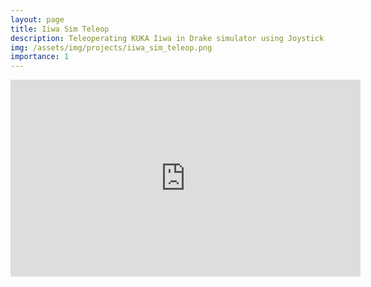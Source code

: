 ```yaml
---
layout: page
title: Iiwa Sim Teleop
description: Teleoperating KUKA Iiwa in Drake simulator using Joystick. 
img: /assets/img/projects/iiwa_sim_teleop.png
importance: 1
---
```


<iframe width="560" height="315" src="https://www.youtube.com/embed/pVDcHKvvr_4" title="YouTube video player" frameborder="0" allow="accelerometer; autoplay; clipboard-write; encrypted-media; gyroscope; picture-in-picture" allowfullscreen></iframe>